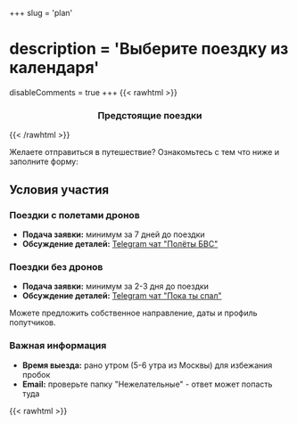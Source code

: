 +++
slug = 'plan'
# description = 'Выберите поездку из календаря'
disableComments = true
+++
{{< rawhtml >}}
<h3 align="center">Предстоящие поездки</h3>

<!-- Календарь поездок из upcoming-trips.json -->
<div id="trips-grid" class="trips-calendar">
    <!-- Карточки поездок будут загружены динамически -->
</div>

<!-- Подключаем стили для карточек поездок -->
<link rel="stylesheet" href="/css/trips-calendar.css">

<!-- Подключаем скрипт загрузки карточек поездок -->
<script src="/js/upcoming-trips.js"></script>
{{< /rawhtml >}}

Желаете отправиться в путешествие? Ознакомьтесь с тем что ниже и заполните форму:

## Условия участия

### Поездки с полетами дронов
- **Подача заявки:** минимум за 7 дней до поездки
- **Обсуждение деталей:** [Telegram чат "Полёты БВС"](https://t.me/polet_bvs)

### Поездки без дронов
- **Подача заявки:** минимум за 2-3 дня до поездки
- **Обсуждение деталей:** [Telegram чат "Пока ты спал"](https://t.me/sleeptrip_rec)

Можете предложить собственное направление, даты и профиль попутчиков.

### Важная информация
- **Время выезда:** рано утром (5-6 утра из Москвы) для избежания пробок
- **Email:** проверьте папку "Нежелательные" - ответ может попасть туда

{{< rawhtml >}}
<div class="travel-form-container">
    <!-- Сообщения об успехе/ошибке -->
    <script>
    document.addEventListener('DOMContentLoaded', function() {
        const urlParams = new URLSearchParams(window.location.search);
        const success = urlParams.get('success');
        const error = urlParams.get('error');
        
        if (success) {
            const messageDiv = document.createElement('div');
            messageDiv.className = 'form-message form-success';
            messageDiv.textContent = success;
            document.querySelector('.travel-form-container').insertBefore(messageDiv, document.querySelector('.travel-form'));
        }
        
        if (error) {
            const messageDiv = document.createElement('div');
            messageDiv.className = 'form-message form-error';
            messageDiv.textContent = error;
            document.querySelector('.travel-form-container').insertBefore(messageDiv, document.querySelector('.travel-form'));
        }

        // Русские сообщения валидации
        const inputs = document.querySelectorAll('input[required], select[required], textarea[required]');
        inputs.forEach(function(input) {
            input.addEventListener('invalid', function() {
                if (input.type === 'checkbox') {
                    input.setCustomValidity('Пожалуйста, отметьте этот пункт для продолжения');
                } else if (input.type === 'email') {
                    input.setCustomValidity('Пожалуйста, введите корректный email адрес');
                } else if (input.tagName === 'SELECT') {
                    input.setCustomValidity('Пожалуйста, выберите один из вариантов');
                } else {
                    input.setCustomValidity('Пожалуйста, заполните это поле');
                }
            });
            
            input.addEventListener('input', function() {
                input.setCustomValidity('');
            });
        });

        // Загружаем скрипт шифрования
        const encryptionScript = document.createElement('script');
        encryptionScript.src = '/js/encryption.js';
        encryptionScript.onload = function() {
            console.log('✅ Скрипт шифрования загружен для формы plan');
        };
        encryptionScript.onerror = function() {
            console.error('❌ Ошибка загрузки скрипта шифрования');
        };
        document.head.appendChild(encryptionScript);

        // Загружаем скрипт динамического заполнения поездок
        const tripScript = document.createElement('script');
        tripScript.src = '/js/trip-form-loader.js';
        tripScript.onload = function() {
            console.log('✅ Скрипт загрузчика поездок загружен');
            // Принудительно инициализируем после загрузки скрипта
            if (typeof TripFormLoader !== 'undefined') {
                window.tripFormLoader = new TripFormLoader();
                window.tripFormLoader.populateTripsDropdown();
                console.log('🔄 Принудительная инициализация загрузчика поездок');
            }
        };
        tripScript.onerror = function() {
            console.error('❌ Ошибка загрузки скрипта поездок');
        };
        document.head.appendChild(tripScript);
    });

    // Обработчик отправки формы
    function handleFormSubmit(event) {
        event.preventDefault();
        
        const form = event.target;
        const formData = new FormData(form);
        const submitBtn = form.querySelector('.submit-btn');
        
        // Показываем состояние загрузки
        submitBtn.textContent = 'Отправляем...';
        submitBtn.disabled = true;
        
        fetch('/forms/send_plan.php', {
            method: 'POST',
            body: formData
        })
        .then(response => {
            console.log('HTTP статус:', response.status);
            console.log('Content-Type:', response.headers.get('content-type'));
            return response.text(); // Сначала получаем как текст
        })
        .then(text => {
            console.log('Ответ сервера:', text);
            try {
                const data = JSON.parse(text);
                return data;
            } catch (e) {
                throw new Error('Сервер вернул не JSON: ' + text.substring(0, 100));
            }
        })
        .then(data => {
            if (data.success) {
                // Успех
                const successDiv = document.createElement('div');
                successDiv.className = 'form-message form-success';
                successDiv.textContent = data.message;
                form.parentNode.insertBefore(successDiv, form);
                form.reset();
            } else {
                // Ошибка
                const errorDiv = document.createElement('div');
                errorDiv.className = 'form-message form-error';
                errorDiv.textContent = data.error;
                form.parentNode.insertBefore(errorDiv, form);
            }
        })
        .catch(error => {
            // Ошибка сети
            const errorDiv = document.createElement('div');
            errorDiv.className = 'form-message form-error';
            errorDiv.textContent = 'Ошибка отправки формы. Попробуйте еще раз.';
            form.parentNode.insertBefore(errorDiv, form);
        })
        .finally(() => {
            // Восстанавливаем кнопку
            submitBtn.textContent = 'Отправить';
            submitBtn.disabled = false;
        });
        
        return false;
    }

    </script>

    <form class="travel-form" action="/forms/send_plan.php" method="POST" onsubmit="return handleFormSubmit(event)">
        <div class="form-group">
            <label for="name">Имя *</label>
            <input type="text" id="name" name="name" placeholder="Введите Ваше имя" required>
        </div>

        <div class="form-group">
            <label for="email">Email</label>
            <input type="email" id="email" name="email" placeholder="ivan@mail.ru">
        </div>

        <div class="form-group">
            <label for="phone">Телефон</label>
            <input type="tel" id="phone" name="phone" placeholder="Введите телефон">
        </div>

        <div class="form-group">
            <label for="telegram">Ник в Telegram</label>
            <input type="text" id="telegram" name="telegram" placeholder="@ваш_ник">
        </div>

        <div class="form-note">
            <p>* Укажите email или Telegram ник (одно из двух обязательно)</p>
        </div>

        <div class="form-group">
            <label for="bvs_number"><strong>Учётный номер БВС</strong> (если уже направляли ранее) или предложите <strong>направление/даты поездки</strong> без БВС</label>
            <textarea id="bvs_number" name="bvs_number" placeholder="Свой вариант поездки или учётный номер дрона"></textarea>
        </div>

        <div class="form-group">
            <label for="trip_period">Выберите поездку</label>
            <select id="trip_period" name="trip_period">
                <option value=""></option>
                <!-- Опции будут загружены динамически из upcoming-trips.json -->
            </select>
        </div>

        <!-- Загрузка файлов временно отключена -->

        <div class="form-group checkbox-group">
            <label class="checkbox-container">
                <input type="checkbox" id="privacy_consent" name="privacy_consent" required>
                <span class="checkmark"></span>
                <span class="privacy-text">
                    Я согласен на обработку персональных данных в соответствии с ФЗ №152 <sup>1</sup>
                    <div class="privacy-details">
                        <p>Данные будут обрабатываться либо для получения разрешения на полёты БВС, либо для организации поездки.</p>
                        <p>Согласие действует 1 месяц. Отзыв согласия: <a href="mailto:sleep-trip@ya.ru">sleep-trip@ya.ru</a></p>
                    </div>
                </span>
            </label>
        </div>

        <div class="form-group checkbox-group">
            <label class="checkbox-container">
                <input type="checkbox" id="age_consent" name="age_consent" required>
                <span class="checkmark"></span>
                <span class="privacy-text">
                    Мне есть 18 лет <sup>2</sup>
                </span>
            </label>
        </div>

        <button type="submit" class="submit-btn">
            Отправить
        </button>
    </form>
</div>
{{< /rawhtml >}}

---

### Пояснения к форме:

<sup>1</sup> **Согласие на обработку персональных данных:**

Заполнение «чек-бокса» (проставление «галочки»/ «веб-метки» на сайте sleeptrip.ru в графе «Я согласен на обработку персональных данных») и нажатие соответствующей кнопки и (или) направление персональных данных (фамилия, имя, телефон, имя (ник) в Телеграм) в ответном письме на адрес: sleep-trip@ya.ru является подтверждением Вашего согласия на обработку персональных данных либо с целью получения разрешения на полёты беспилотного воздушного судна (БВС), либо с целью ответа на вопрос, заданный на сайте sleeptrip.ru.

Предоставленные персональные данные будут обрабатываться в соответствии с положениями Федерального закона Российской Федерации №152-ФЗ от 27.07.2006 «О персональных данных».

Заявление об уточнении персональных данных, отзыве настоящего согласия может быть направлено по электронной почте по адресу: sleep-trip@ya.ru.

Я выражаю свое согласие на обработку, включая: сбор, запись, систематизацию, накопление, хранение, уточнение (обновление, изменение), извлечение, использование, передачу (предоставление, доступ), блокирование, обезличивание, удаление, уничтожение, своих персональных данных (в случае предоставления мной) Оператору (владельцу сайта sleeptrip.ru) для целей:

- обеспечения получения разрешения на полёты БВС и направления мне информационных сообщений о статусе получения такого разрешения;
- ответа на вопрос, заданный на сайте sleeptrip.ru.

Я согласен и разрешаю Оператору обрабатывать мои персональные данные с использованием средств автоматизации или без использования таких средств (смешанная обработка).

Я согласен с тем, что мои персональные данные будут переданы третьим лицам – Единой системе организации воздушного движения, сервису "Небосвод" (skyarc.ru) или сервису СППИ (https://sppi.ivprf.ru), а также сотрудникам полиции (в случае взаимодействия с ними на местности) для реализации целей обработки персональных данных - получения разрешения на полёты БВС. Без передачи данных указанным организациям (сервисам) реализация целей обработки персональных данных будет невозможна.

Настоящее Согласие действует до момента достижения целей обработки или отзыва согласия на обработку, но не более 1 (одного) месяца с момента предоставления Согласия.

<sup>2</sup> **Подтверждение совершеннолетия:** Поставление отметки в данном поле подтверждает, что вам исполнилось 18 лет.

---
